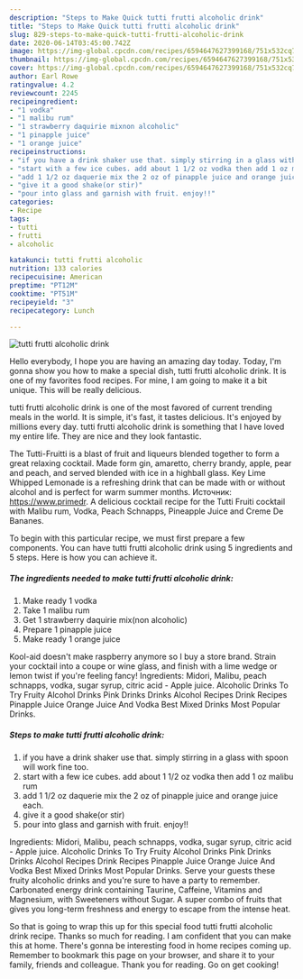 ```yaml
---
description: "Steps to Make Quick tutti frutti alcoholic drink"
title: "Steps to Make Quick tutti frutti alcoholic drink"
slug: 829-steps-to-make-quick-tutti-frutti-alcoholic-drink
date: 2020-06-14T03:45:00.742Z
image: https://img-global.cpcdn.com/recipes/6594647627399168/751x532cq70/tutti-frutti-alcoholic-drink-recipe-main-photo.jpg
thumbnail: https://img-global.cpcdn.com/recipes/6594647627399168/751x532cq70/tutti-frutti-alcoholic-drink-recipe-main-photo.jpg
cover: https://img-global.cpcdn.com/recipes/6594647627399168/751x532cq70/tutti-frutti-alcoholic-drink-recipe-main-photo.jpg
author: Earl Rowe
ratingvalue: 4.2
reviewcount: 2245
recipeingredient:
- "1 vodka"
- "1 malibu rum"
- "1 strawberry daquirie mixnon alcoholic"
- "1 pinapple juice"
- "1 orange juice"
recipeinstructions:
- "if you have a drink shaker use that. simply stirring in a glass with spoon will work fine too."
- "start with a few ice cubes. add about 1 1/2 oz vodka then add 1 oz malibu rum"
- "add 1 1/2 oz daquerie mix the 2 oz of pinapple juice and orange juice each."
- "give it a good shake(or stir)"
- "pour into glass and garnish with fruit. enjoy!!"
categories:
- Recipe
tags:
- tutti
- frutti
- alcoholic

katakunci: tutti frutti alcoholic 
nutrition: 133 calories
recipecuisine: American
preptime: "PT12M"
cooktime: "PT51M"
recipeyield: "3"
recipecategory: Lunch

---
```



![tutti frutti alcoholic drink](https://img-global.cpcdn.com/recipes/6594647627399168/751x532cq70/tutti-frutti-alcoholic-drink-recipe-main-photo.jpg)

Hello everybody, I hope you are having an amazing day today. Today, I'm gonna show you how to make a special dish, tutti frutti alcoholic drink. It is one of my favorites food recipes. For mine, I am going to make it a bit unique. This will be really delicious.

tutti frutti alcoholic drink is one of the most favored of current trending meals in the world. It is simple, it's fast, it tastes delicious. It's enjoyed by millions every day. tutti frutti alcoholic drink is something that I have loved my entire life. They are nice and they look fantastic.

The Tutti-Fruitti is a blast of fruit and liqueurs blended together to form a great relaxing cocktail. Made form gin, amaretto, cherry brandy, apple, pear and peach, and served blended with ice in a highball glass. Key Lime Whipped Lemonade is a refreshing drink that can be made with or without alcohol and is perfect for warm summer months. Источник: https://www.primedr. A delicious cocktail recipe for the Tutti Fruiti cocktail with Malibu rum, Vodka, Peach Schnapps, Pineapple Juice and Creme De Bananes.


To begin with this particular recipe, we must first prepare a few components. You can have tutti frutti alcoholic drink using 5 ingredients and 5 steps. Here is how you can achieve it.

<!--inarticleads1-->

##### The ingredients needed to make tutti frutti alcoholic drink:

1. Make ready 1 vodka
1. Take 1 malibu rum
1. Get 1 strawberry daquirie mix(non alcoholic)
1. Prepare 1 pinapple juice
1. Make ready 1 orange juice


Kool-aid doesn&#39;t make raspberry anymore so I buy a store brand. Strain your cocktail into a coupe or wine glass, and finish with a lime wedge or lemon twist if you&#39;re feeling fancy! Ingredients: Midori, Malibu, peach schnapps, vodka, sugar syrup, citric acid - Apple juice. Alcoholic Drinks To Try Fruity Alcohol Drinks Pink Drinks Drinks Alcohol Recipes Drink Recipes Pinapple Juice Orange Juice And Vodka Best Mixed Drinks Most Popular Drinks. 

<!--inarticleads2-->

##### Steps to make tutti frutti alcoholic drink:

1. if you have a drink shaker use that. simply stirring in a glass with spoon will work fine too.
1. start with a few ice cubes. add about 1 1/2 oz vodka then add 1 oz malibu rum
1. add 1 1/2 oz daquerie mix the 2 oz of pinapple juice and orange juice each.
1. give it a good shake(or stir)
1. pour into glass and garnish with fruit. enjoy!!


Ingredients: Midori, Malibu, peach schnapps, vodka, sugar syrup, citric acid - Apple juice. Alcoholic Drinks To Try Fruity Alcohol Drinks Pink Drinks Drinks Alcohol Recipes Drink Recipes Pinapple Juice Orange Juice And Vodka Best Mixed Drinks Most Popular Drinks. Serve your guests these fruity alcoholic drinks and you&#39;re sure to have a party to remember. Carbonated energy drink containing Taurine, Caffeine, Vitamins and Magnesium, with Sweeteners without Sugar. A super combo of fruits that gives you long-term freshness and energy to escape from the intense heat. 

So that is going to wrap this up for this special food tutti frutti alcoholic drink recipe. Thanks so much for reading. I am confident that you can make this at home. There's gonna be interesting food in home recipes coming up. Remember to bookmark this page on your browser, and share it to your family, friends and colleague. Thank you for reading. Go on get cooking!
